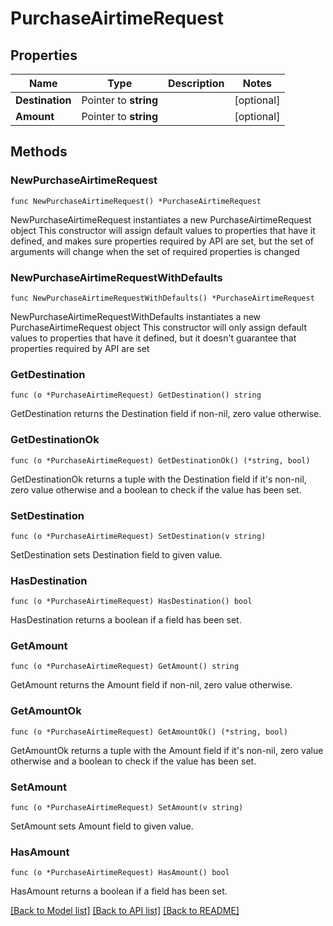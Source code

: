 # PurchaseAirtimeRequest

## Properties

Name | Type | Description | Notes
------------ | ------------- | ------------- | -------------
**Destination** | Pointer to **string** |  | [optional] 
**Amount** | Pointer to **string** |  | [optional] 

## Methods

### NewPurchaseAirtimeRequest

`func NewPurchaseAirtimeRequest() *PurchaseAirtimeRequest`

NewPurchaseAirtimeRequest instantiates a new PurchaseAirtimeRequest object
This constructor will assign default values to properties that have it defined,
and makes sure properties required by API are set, but the set of arguments
will change when the set of required properties is changed

### NewPurchaseAirtimeRequestWithDefaults

`func NewPurchaseAirtimeRequestWithDefaults() *PurchaseAirtimeRequest`

NewPurchaseAirtimeRequestWithDefaults instantiates a new PurchaseAirtimeRequest object
This constructor will only assign default values to properties that have it defined,
but it doesn't guarantee that properties required by API are set

### GetDestination

`func (o *PurchaseAirtimeRequest) GetDestination() string`

GetDestination returns the Destination field if non-nil, zero value otherwise.

### GetDestinationOk

`func (o *PurchaseAirtimeRequest) GetDestinationOk() (*string, bool)`

GetDestinationOk returns a tuple with the Destination field if it's non-nil, zero value otherwise
and a boolean to check if the value has been set.

### SetDestination

`func (o *PurchaseAirtimeRequest) SetDestination(v string)`

SetDestination sets Destination field to given value.

### HasDestination

`func (o *PurchaseAirtimeRequest) HasDestination() bool`

HasDestination returns a boolean if a field has been set.

### GetAmount

`func (o *PurchaseAirtimeRequest) GetAmount() string`

GetAmount returns the Amount field if non-nil, zero value otherwise.

### GetAmountOk

`func (o *PurchaseAirtimeRequest) GetAmountOk() (*string, bool)`

GetAmountOk returns a tuple with the Amount field if it's non-nil, zero value otherwise
and a boolean to check if the value has been set.

### SetAmount

`func (o *PurchaseAirtimeRequest) SetAmount(v string)`

SetAmount sets Amount field to given value.

### HasAmount

`func (o *PurchaseAirtimeRequest) HasAmount() bool`

HasAmount returns a boolean if a field has been set.


[[Back to Model list]](../README.md#documentation-for-models) [[Back to API list]](../README.md#documentation-for-api-endpoints) [[Back to README]](../README.md)


